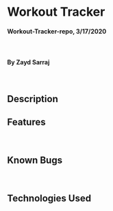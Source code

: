 # Workout Tracker

#### Workout-Tracker-repo, 3/17/2020
​
#### By Zayd Sarraj
​
## Description



## Features
​

## Known Bugs
​
​
## Technologies Used
​

